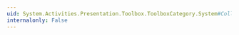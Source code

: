 ```yaml
---
uid: System.Activities.Presentation.Toolbox.ToolboxCategory.System#Collections#IList#Remove(System.Object)
internalonly: False
---
```

